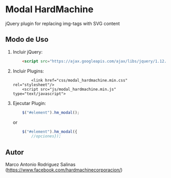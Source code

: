 # Modal HardMachine

jQuery plugin for replacing img-tags with SVG content

## Modo de Uso

1. Incluir jQuery:
	```html
	    <script src="https://ajax.googleapis.com/ajax/libs/jquery/1.12.4/jquery.min.js" type="text/javascript">
	```
2. Incluir Plugins:
	```html/css
	    	<link href="css/modal_hardmachine.min.css" rel="stylesheet"/>
  	 	<script src="js/modal_hardmachine.min.js" type="text/javascript">
   	```
3. Ejecutar Plugin:
	```javascript
		$("#element").hm_modal();
	```
	or
   	```javascript
		$("#element").hm_modal({
    		//opciones});
	```

## Autor

Marco Antonio Rodriguez Salinas (https://www.facebook.com/hardmachinecorporacion/)
